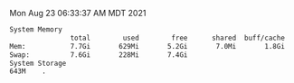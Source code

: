 Mon Aug 23 06:33:37 AM MDT 2021
```bash
System Memory
               total        used        free      shared  buff/cache   available
Mem:           7.7Gi       629Mi       5.2Gi       7.0Mi       1.8Gi       6.7Gi
Swap:          7.6Gi       228Mi       7.4Gi
System Storage
643M	.
```

